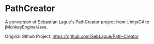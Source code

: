 
PathCreator
===

A conversion of Sebastian Lague's PathCreator project from Unity/C# to jMonkeyEngine/Java.

Original Github Project: https://github.com/SebLague/Path-Creator